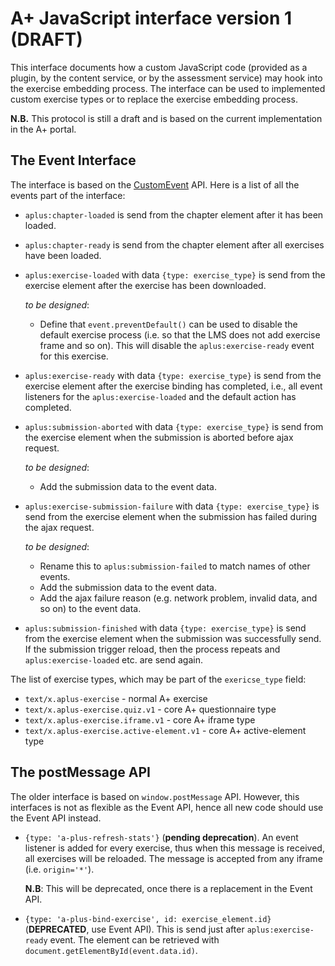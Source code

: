 # A+ JavaScript interface version 1 (DRAFT)

This interface documents how a custom JavaScript code (provided as a plugin, by the content service, or by the assessment service) may hook into the exercise embedding process.
The interface can be used to implemented custom exercise types or to replace the exercise embedding process.

**N.B.** This protocol is still a draft and is based on the current implementation in the A+ portal.


## The Event Interface

The interface is based on the [CustomEvent](https://developer.mozilla.org/en-US/docs/Web/API/CustomEvent) API.
Here is a list of all the events part of the interface:

* `aplus:chapter-loaded`
  is send from the chapter element after it has been loaded.

* `aplus:chapter-ready`
  is send from the chapter element after all exercises have been loaded.

* `aplus:exercise-loaded` with data `{type: exercise_type}`
  is send from the exercise element after the exercise has been downloaded.

  _to be designed_:
  - Define that `event.preventDefault()` can be used to disable the default exercise process (i.e. so that the LMS does not add exercise frame and so on).
    This will disable the `aplus:exercise-ready` event for this exercise.

* `aplus:exercise-ready` with data `{type: exercise_type}`
  is send from the exercise element after the exercise binding has completed, i.e., all event listeners for the `aplus:exercise-loaded` and the default action has completed.

* `aplus:submission-aborted` with data `{type: exercise_type}`
  is send from the exercise element when the submission is aborted before ajax request.

  _to be designed_:
  - Add the submission data to the event data.

* `aplus:exercise-submission-failure` with data `{type: exercise_type}`
  is send from the exercise element when the submission has failed during the ajax request.

  _to be designed_:
  - Rename this to `aplus:submission-failed` to match names of other events.
  - Add the submission data to the event data.
  - Add the ajax failure reason (e.g. network problem, invalid data, and so on) to the event data.

* `aplus:submission-finished` with data `{type: exercise_type}`
  is send from the exercise element when the submission was successfully send.
  If the submission trigger reload, then the process repeats and `aplus:exercise-loaded` etc. are send again.


The list of exercise types, which may be part of the `exericse_type` field:

* `text/x.aplus-exercise` - normal A+ exercise
* `text/x.aplus-exercise.quiz.v1` - core A+ questionnaire type
* `text/x.aplus-exercise.iframe.v1` - core A+ iframe type
* `text/x.aplus-exercise.active-element.v1` - core A+ active-element type


## The postMessage API

The older interface is based on `window.postMessage` API.
However, this interfaces is not as flexible as the Event API, hence all new code should use the Event API instead.

* `{type: 'a-plus-refresh-stats'}`
  (**pending deprecation**).
  An event listener is added for every exercise, thus when this message is received, all exercises will be reloaded.
  The message is accepted from any iframe (i.e. `origin='*'`).

  **N.B**: This will be deprecated, once there is a replacement in the Event API.

* `{type: 'a-plus-bind-exercise', id: exercise_element.id}`
  (**DEPRECATED**, use Event API).
  This is send just after `aplus:exercise-ready` event.
  The element can be retrieved with `document.getElementById(event.data.id)`.
